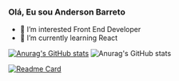 ### Olá, Eu sou Anderson Barreto
- 👀 I’m interested Front End Developer
- 🌱 I’m currently learning React

[![Anurag's GitHub stats](https://github-readme-stats.vercel.app/api?username=andersonDias89)](https://github.com/anuraghazra/github-readme-stats)
![Anurag's GitHub stats](https://github-readme-stats.vercel.app/api?username=andersonDias89&show_icons=true&theme=radical)

[![Readme Card](https://github-readme-stats.vercel.app/api/pin/?username=anuraghazra&repo=github-readme-stats)](https://github.com/anuraghazra/github-readme-stats)



